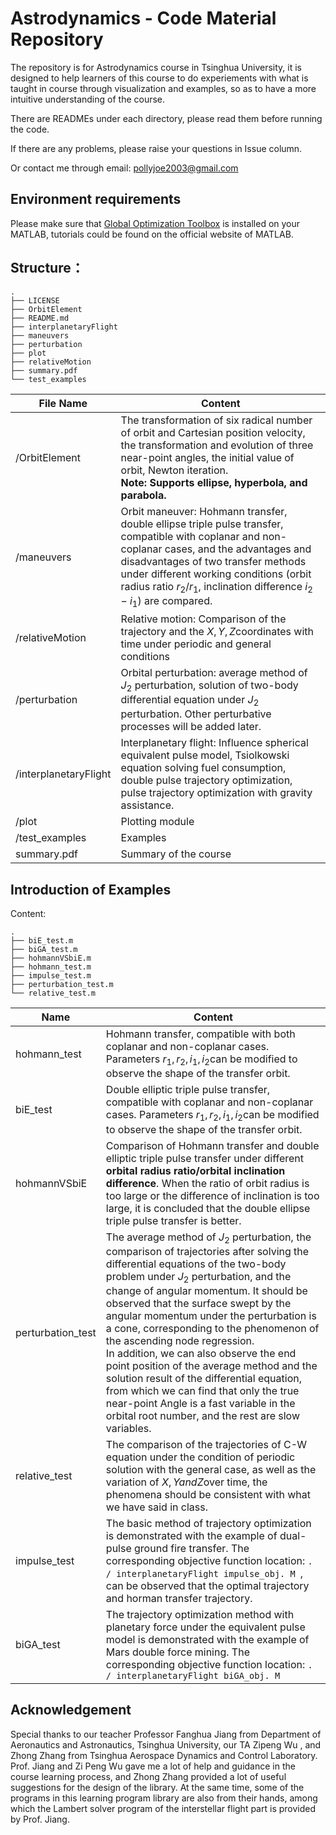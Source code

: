 # Astrodynamics - Code Material Repository

The repository is for Astrodynamics course in Tsinghua University, it is designed to help learners of this course to do experiements with what is taught in course through visualization and examples, so as to have a more intuitive understanding of the course.

There are READMEs under each directory, please read them before running the code.

If there are any problems, please raise your questions in Issue column.

Or contact me through email: pollyjoe2003@gmail.com

## Environment requirements

Please make sure that [Global Optimization Toolbox](https://www.mathworks.com/products/global-optimization.html) is installed on your MATLAB, tutorials could be found on the official website of MATLAB.

## Structure：

```shell
.
├── LICENSE
├── OrbitElement
├── README.md
├── interplanetaryFlight
├── maneuvers
├── perturbation
├── plot
├── relativeMotion
├── summary.pdf
└── test_examples
```

| File Name             | Content                                                      |
| --------------------- | ------------------------------------------------------------ |
| /OrbitElement         | The transformation of six radical number of orbit and Cartesian position velocity, the transformation and evolution of three near-point angles, the initial value of orbit, Newton iteration. <br /> **Note: Supports ellipse, hyperbola, and parabola.** |
| /maneuvers            | Orbit maneuver: Hohmann transfer, double ellipse triple pulse transfer, compatible with coplanar and non-coplanar cases, and the advantages and disadvantages of two transfer methods under different working conditions (orbit radius ratio $r_2/r_1$, inclination difference $i_2-i_1$) are compared. |
| /relativeMotion       | Relative motion: Comparison of the trajectory and the $X,Y,Z$coordinates with time under periodic and general conditions |
| /perturbation         | Orbital perturbation: average method of $J_2$ perturbation, solution of two-body differential equation under $J_2$ perturbation. Other perturbative processes will be added later. |
| /interplanetaryFlight | Interplanetary flight: Influence spherical equivalent pulse model, Tsiolkowski equation solving fuel consumption, double pulse trajectory optimization, pulse trajectory optimization with gravity assistance. |
| /plot                 | Plotting module                                              |
| /test_examples        | Examples                                                     |
| summary.pdf           | Summary of the course                                        |

## Introduction of Examples

Content:

```shell
.
├── biE_test.m
├── biGA_test.m
├── hohmannVSbiE.m
├── hohmann_test.m
├── impulse_test.m
├── perturbation_test.m
└── relative_test.m
```

| Name              | Content                                                      |
| ----------------- | ------------------------------------------------------------ |
| hohmann_test      | Hohmann transfer, compatible with both coplanar and non-coplanar cases. Parameters $r_1,r_2,i_1,i_2$can be modified to observe the shape of the transfer orbit. |
| biE_test          | Double elliptic triple pulse transfer, compatible with coplanar and non-coplanar cases. Parameters $r_1,r_2,i_1,i_2$can be modified to observe the shape of the transfer orbit. |
| hohmannVSbiE      | Comparison of Hohmann transfer and double elliptic triple pulse transfer under different **orbital radius ratio/orbital inclination difference**. When the ratio of orbit radius is too large or the difference of inclination is too large, it is concluded that the double ellipse triple pulse transfer is better. |
| perturbation_test | The average method of $J_2$ perturbation, the comparison of trajectories after solving the differential equations of the two-body problem under $J_2$ perturbation, and the change of angular momentum. It should be observed that the surface swept by the angular momentum under the perturbation is a cone, corresponding to the phenomenon of the ascending node regression. <br/> In addition, we can also observe the end point position of the average method and the solution result of the differential equation, from which we can find that only the true near-point Angle is a fast variable in the orbital root number, and the rest are slow variables. |
| relative_test     | The comparison of the trajectories of C-W equation under the condition of periodic solution with the general case, as well as the variation of $X,Y and Z$over time, the phenomena should be consistent with what we have said in class. |
| impulse_test      | The basic method of trajectory optimization is demonstrated with the example of dual-pulse ground fire transfer. The corresponding objective function location: `. / interplanetaryFlight impulse_obj. M `, can be observed that the optimal trajectory and horman transfer trajectory. |
| biGA_test         | The trajectory optimization method with planetary force under the equivalent pulse model is demonstrated with the example of Mars double force mining. The corresponding objective function location: `. / interplanetaryFlight biGA_obj. M ` |

## Acknowledgement

Special thanks to our teacher Professor Fanghua Jiang from Department of Aeronautics and Astronautics, Tsinghua University, our TA Zipeng Wu , and Zhong Zhang from Tsinghua Aerospace Dynamics and Control Laboratory. Prof. Jiang and Zi Peng Wu gave me a lot of help and guidance in the course learning process, and Zhong Zhang provided a lot of useful suggestions for the design of the library. At the same time, some of the programs in this learning program library are also from their hands, among which the Lambert solver program of the interstellar flight part is provided by Prof. Jiang.

